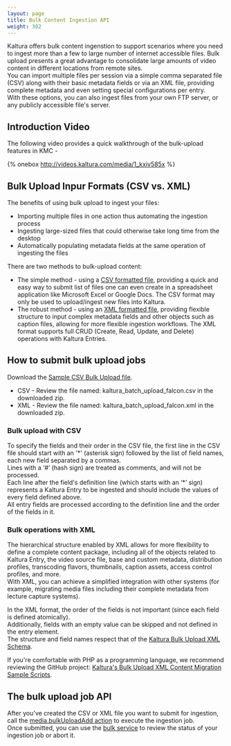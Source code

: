 ```yaml
---
layout: page
title: Bulk Content Ingestion API
weight: 302
---
```


Kaltura offers bulk content ingenstion to support scenarios where you need to ingest more than a few to large number of internet accessible files. Bulk upload presents a great advantage to consolidate large amounts of video content in different locations from remote sites.  
You can import multiple files per session via a simple comma separated file (CSV) along with their basic metadata fields or via an XML file, providing complete metadata and even setting special configurations per entry.  
With these options, you can also ingest files from your own FTP server, or any publicly accessible file's server.

## Introduction Video  

The following video provides a quick walkthrough of the bulk-upload features in KMC - 

{% onebox http://videos.kaltura.com/media/1_kxiv585x %}

## Bulk Upload Inpur Formats (CSV vs. XML)

The benefits of using bulk upload to ingest your files:

* Importing multiple files in one action thus automating the ingestion process
* Ingesting large-sized files that could otherwise take long time from the desktop
* Automatically populating metadata fields at the same operation of ingesting the files

There are two methods to bulk-upload content:

* The simple method - using a [CSV formatted file](http://en.wikipedia.org/wiki/Comma-separated_values), providing a quick and easy way to submit list of files one can even create in a spreadsheet application like Microsoft Excel or Google Docs. The CSV format may only be used to upload/ingest new files into Kaltura.
* The robust method - using an [XML formatted file](http://en.wikipedia.org/wiki/XML), providing flexible structure to input complex metadata fields and other objects such as caption files, allowing for more flexible ingestion workflows. The XML format supports full CRUD (Create, Read, Update, and Delete) operations with Kaltura Entries.

## How to submit bulk upload jobs

Download the [Sample CSV Bulk Upload file](https://cdnapisec.kaltura.com/content/docs/kaltura_batch_upload_falcon.zip).  

* CSV - Review the file named: kaltura_batch_upload_falcon.csv in the downloaded zip.
* XML - Review the file named: kaltura_batch_upload_falcon.xml in the downloaded zip.

### Bulk upload with CSV

To specify the fields and their order in the CSV file, the first line in the CSV file should start with an '\*'  (asterisk sign) followed by the list of field names, each new field separated by a commas.   
Lines with a ‘#’ (hash sign) are treated as comments, and will not be processed.  
Each line after the field's definition line (which starts with an ‘*’ sign) represents a Kaltura Entry to be ingested and should include the values of every field defined above.  
All entry fields are processed according to the definition line and the order of the fields in it.  

### Bulk operations with XML

The hierarchical structure enabled by XML allows for more flexibility to define a complete content package, including all of the objects related to Kaltura Entry, the video source file, base and custom metadata, distribution profiles, transcoding flavors, thumbnails, caption assets, access control profiles, and more.   
With XML, you can achieve a simplified integration with other systems (for example, migrating media files including their complete metadata from lecture capture systems).   

In the XML format, the order of the fields is not important (since each field is defined atomically).  
Additionally, fields with an empty value can be skipped and not defined in the entry element.  
The structure and field names respect that of the [Kaltura Bulk Upload XML Schema](https://developer.kaltura.com/api-docs/#/Bulk%20Upload).

If you're comfortable with PHP as a programming language, we recommend reviewing the GitHub project: [Kaltura's Bulk Upload XML Content Migration Sample Scripts](https://github.com/kaltura/kaltura-bulk-upload-migration-samples).


## The bulk upload job API

After you've created the CSV or XML file you want to submit for ingestion, call the [media.bulkUploadAdd action](https://developer.kaltura.com/api-docs/#/media.bulkUploadAdd) to execute the ingestion job.   
Once submitted, you can use the [bulk service](https://developer.kaltura.com/api-docs/#/bulk) to review the status of your ingestion job or abort it.   
